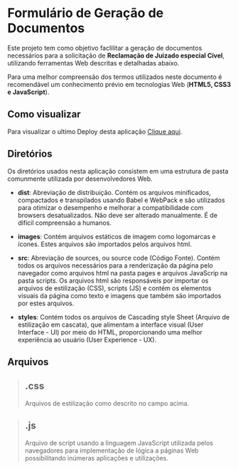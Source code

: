 # Formulário de Geração de Documentos

Este projeto tem como objetivo faclilitar a geração de documentos necessários para a solicitação de **Reclamação de Juizado especial Cível**, utilizando ferramentas Web descritas e detalhadas abaixo.

Para uma melhor compreensão dos termos utilizados neste documento é recomendável um conhecimento prévio em tecnologias Web (**HTML5, CSS3 e JavaScript**).

## Como visualizar

Para visualizar o ultimo Deploy desta aplicação [Clique aqui](https://itapoavara1.github.io/JEC/).

## Diretórios

Os diretórios usados nesta aplicação consistem em uma estrutura de pasta comunmente utilizada por desenvolvedores Web.

- **dist**:
 Abreviação de distribuição. Contém os arquivos minificados, compactados e transpilados usando Babel e WebPack e são utilizados para otimizar o desempenho e melhorar a compatibilidade com browsers desatualizados. Não deve ser alterado manualmente. É de difícil compreensão a humanos.

- **images**:
 Contém arquivos estáticos de imagem como logomarcas e ícones. Estes arquivos são importados pelos arquivos html.

- **src**:
 Abreviação de sources, ou source code (Código Fonte). Contém todos os arquivos necessários para a renderização da página pelo navegador como arquivos html na pasta pages e arquivos JavaScrip na pasta scripts. Os arquivos html são responsáveis por importar os arquivos de estilização (CSS), scripts (JS) e contém os elementos visuais da página como texto e imagens que também são importados por estes arquivos.

- **styles**:
 Contém todos os arquivos de Cascading style Sheet (Arquivo de estilização em cascata), que alimentam a interface visual (User Interface - UI) por meio do HTML, proporcionando uma melhor experiência ao usuário (User Experience - UX).

## Arquivos

> ## .css
> Arquivos de estilização como descrito no campo acima.

> ## .js
> Arquivo de script usando a linguagem JavaScript utilizada pelos navegadores para implementação de lógica a páginas Web possibilitando inúmeras aplicações e utilizações.